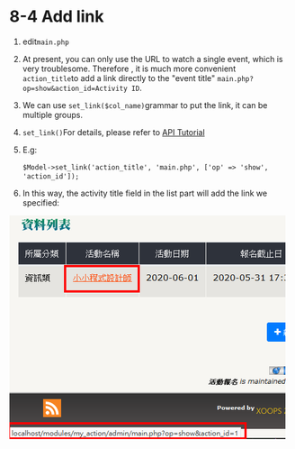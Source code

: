 # 8-4 Add link



1. edit`main.php`
2. At present, you can only use the URL to watch a single event, which is very troublesome. Therefore , it is much more convenient `action_title`to add a link directly to the "event title" `main.php?op=show&action_id=Activity ID`.
3. We can use `set_link($col_name)`grammar to put the link, it can be multiple groups.
4. `set_link()`For details, please refer to [API Tutorial](https://xoops.gitbook.io/jill-lazy-framework-api/3.tadmoddata-class/3-5-screen-display/3-5-7-add-link-set_link-usdcol_name) 
5. E.g:

   ```text
   $Model->set_link('action_title', 'main.php', ['op' => 'show', 'action_id']);
   ```

6. In this way, the activity title field in the list part will add the link we specified: 

![](../.gitbook/assets/image%20%281%29.png)

